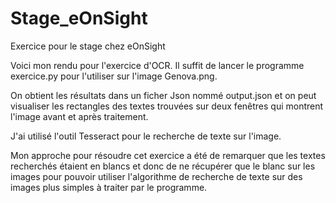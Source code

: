 # Stage_eOnSight
Exercice pour le stage chez eOnSight

Voici mon rendu pour l'exercice d'OCR.
Il suffit de lancer le programme exercice.py pour l'utiliser sur l'image Genova.png.

On obtient les résultats dans un ficher Json nommé output.json et on peut visualiser les rectangles des textes trouvées sur deux fenêtres qui montrent l'image avant et après traitement.

J'ai utilisé l'outil Tesseract pour le recherche de texte sur l'image.

Mon approche pour résoudre cet exercice a été de remarquer que les textes recherchés étaient en blancs et donc de ne récupérer que le blanc sur les images pour pouvoir utiliser l'algorithme de recherche de texte sur des images plus simples à traiter par le programme.
